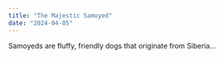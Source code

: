 ```yaml
---
title: "The Majestic Samoyed"
date: "2024-04-05"
---
```


Samoyeds are fluffy, friendly dogs that originate from Siberia...
